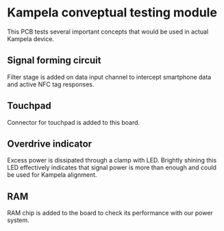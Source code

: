 # Kampela conveptual testing module

This PCB tests several important concepts that would be used in actual Kampela device.

## Signal forming circuit

Filter stage is added on data input channel to intercept smartphone data and active NFC tag responses.

## Touchpad

Connector for touchpad is added to this board.

## Overdrive indicator

Excess power is dissipated through a clamp with LED. Brightly shining this LED effectively indicates that signal power is more than enough and could be used for Kampela alignment.

## RAM

RAM chip is added to the board to check its performance with our power system.

